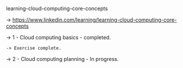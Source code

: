 learning-cloud-computing-core-concepts

-> https://www.linkedin.com/learning/learning-cloud-computing-core-concepts

-> 1 - Cloud computing basics - completed.

    -> Exercise complete.


-> 2 - Cloud computing planning - In progress.

